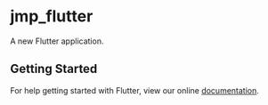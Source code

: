 # jmp_flutter

A new Flutter application.

## Getting Started

For help getting started with Flutter, view our online
[documentation](https://flutter.io/).
